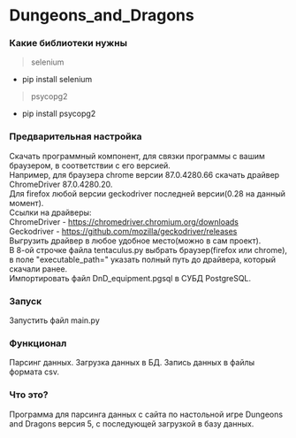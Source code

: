# Dungeons_and_Dragons

### Какие библиотеки нужны
> selenium
* pip install selenium
> psycopg2
* pip install psycopg2

### Предварительная настройка
Скачать программный компонент, для связки программы с вашим браузером, в соответствии с его версией.\
Например, для браузера chrome версии 87.0.4280.66 скачать драйвер ChromeDriver 87.0.4280.20.\
Для firefox любой версии geckodriver последней версии(0.28 на данный момент).\
Ссылки на драйверы:\
ChromeDriver - https://chromedriver.chromium.org/downloads \
Geckodriver - https://github.com/mozilla/geckodriver/releases \
Выгрузить драйвер в любое удобное место(можно в сам проект).\
В 8-ой строчке файла tentaculus.py выбрать браузер(firefox или chrome), в поле "executable_path=" указать полный путь до драйвера, который скачали ранее.\
Импортировать файл DnD_equipment.pgsql в СУБД PostgreSQL.

### Запуск
Запустить файл main.py

### Функционал
Парсинг данных.
Загрузка данных в БД.
Запись данных в файлы формата csv.

### Что это?
Программа для парсинга данных с сайта по настольной игре Dungeons and Dragons версия 5, с последующей загрузкой в базу данных.

